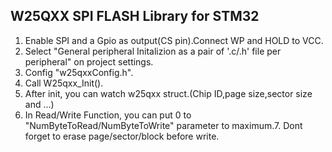 ## W25QXX SPI FLASH Library for STM32
1. Enable SPI and a Gpio as output(CS pin).Connect WP and HOLD to VCC.
2. Select "General peripheral Initalizion as a pair of '.c/.h' file per peripheral" on project settings.
3. Config "w25qxxConfig.h".
4. Call W25qxx_Init(). 
5. After init, you can watch w25qxx struct.(Chip ID,page size,sector size and ...)
6. In Read/Write Function, you can put 0 to "NumByteToRead/NumByteToWrite" parameter to maximum.7. Dont forget to erase page/sector/block before write.

